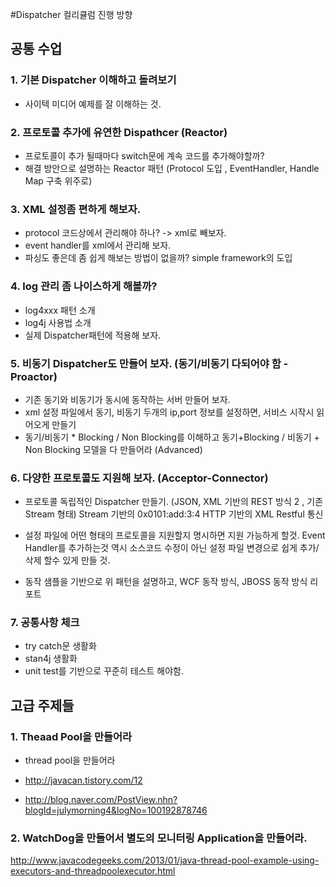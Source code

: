 #Dispatcher 컬리큘럼 진행 방향

## 공통 수업

### 1. 기본 Dispatcher 이해하고 돌려보기
* 사이텍 미디어 예제를 잘 이해하는 것. 


### 2. 프로토콜 추가에 유연한 Dispathcer (Reactor)
* 프로토콜이 추가 될때마다 switch문에 계속 코드를 추가해야할까? 
* 해결 방안으로 설명하는 Reactor 패턴 (Protocol 도입 , EventHandler, Handle Map 구축 위주로) 

### 3. XML 설정좀 편하게 해보자. 
* protocol 코드상에서 관리해야 하나?  -> xml로 빼보자. 
* event handler를 xml에서 관리해 보자. 
* 파싱도 좋은데 좀 쉽게 해보는 방법이 없을까? simple framework의 도입

### 4. log 관리 좀 나이스하게 해볼까?
* log4xxx 패턴 소개
* log4j 사용법 소개 
* 실제 Dispatcher패턴에 적용해 보자. 

### 5. 비동기 Dispatcher도 만들어 보자. (동기/비동기 다되어야 함 - Proactor)
* 기존 동기와 비동기가 동시에 동작하는 서버 만들어 보자. 
* xml 설정 파일에서 동기, 비동기 두개의 ip,port 정보를 설정하면, 서비스 시작시 읽어오게 만들기
* 동기/비동기 * Blocking / Non Blocking를 이해하고 동기+Blocking / 비동기 + Non Blocking 모델을 다 만들어라 (Advanced) 

### 6. 다양한 프로토콜도 지원해 보자. (Acceptor-Connector)
* 프로토콜 독립적인 Dispatcher 만들기. (JSON, XML 기반의 REST 방식 2 , 기존 Stream 형태)
  Stream 기반의 0x0101:add:3:4 
  HTTP 기반의 XML Restful 통신  

* 설정 파일에 어떤 형태의 프로토콜을 지원할지 명시하면 지원 가능하게 할것.
   Event Handler를 추가하는것 역시 소스코드 수정이 아닌 설정 파일 변경으로 쉽게 추가/삭제 할수 있게 만들 것. 

* 동작 샘플을 기반으로 위 패턴을 설명하고, WCF 동작 방식, JBOSS 동작 방식 리포트



### 7. 공통사항 체크
* try catch문 생활화
* stan4j 생활화
* unit test를 기반으로 꾸준히 테스트 해야함.


## 고급 주제들 

### 1. Theaad Pool을 만들어라 
* thread pool을 만들어라 


* http://javacan.tistory.com/12 
* http://blog.naver.com/PostView.nhn?blogId=julymorning4&logNo=100192878746 

### 2. WatchDog을 만들어서 별도의 모니터링 Application을 만들어라. 
http://www.javacodegeeks.com/2013/01/java-thread-pool-example-using-executors-and-threadpoolexecutor.html



